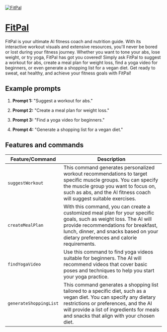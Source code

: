 [![FitPal](https://files.oaiusercontent.com/file-w7sVWuSyM9iG28R5Zv2IDAol?se=2123-10-14T13%3A07%3A16Z&sp=r&sv=2021-08-06&sr=b&rscc=max-age%3D31536000%2C%20immutable&rscd=attachment%3B%20filename%3Dbe42200d-5708-4b33-9156-a8783dba29de.png&sig=YR4KJ5oa7O8blTv6m56Q25EO6u%2BtbpraL17OMHlLQLg%3D)](https://chat.openai.com/g/g-zoXbeHp7G)

# [FitPal](https://chat.openai.com/g/g-zoXbeHp7G)

FitPal is your ultimate AI fitness coach and nutrition guide. With its interactive workout visuals and extensive resources, you'll never be bored or lost during your fitness journey. Whether you want to tone your abs, lose weight, or try yoga, FitPal has got you covered! Simply ask FitPal to suggest a workout for abs, create a meal plan for weight loss, find a yoga video for beginners, or even generate a shopping list for a vegan diet. Get ready to sweat, eat healthy, and achieve your fitness goals with FitPal!

## Example prompts

1. **Prompt 1:** "Suggest a workout for abs."

2. **Prompt 2:** "Create a meal plan for weight loss."

3. **Prompt 3:** "Find a yoga video for beginners."

4. **Prompt 4:** "Generate a shopping list for a vegan diet."

## Features and commands

| Feature/Command | Description |
| --- | --- |
| `suggestWorkout` | This command generates personalized workout recommendations to target specific muscle groups. You can specify the muscle group you want to focus on, such as abs, and the AI fitness coach will suggest suitable exercises. |
| `createMealPlan` | With this command, you can create a customized meal plan for your specific goals, such as weight loss. The AI will provide recommendations for breakfast, lunch, dinner, and snacks based on your dietary preferences and calorie requirements. |
| `findYogaVideo` | Use this command to find yoga videos suitable for beginners. The AI will recommend videos that cover basic poses and techniques to help you start your yoga practice. |
| `generateShoppingList` | This command generates a shopping list tailored to a specific diet, such as a vegan diet. You can specify any dietary restrictions or preferences, and the AI will provide a list of ingredients for meals and snacks that align with your chosen diet. |